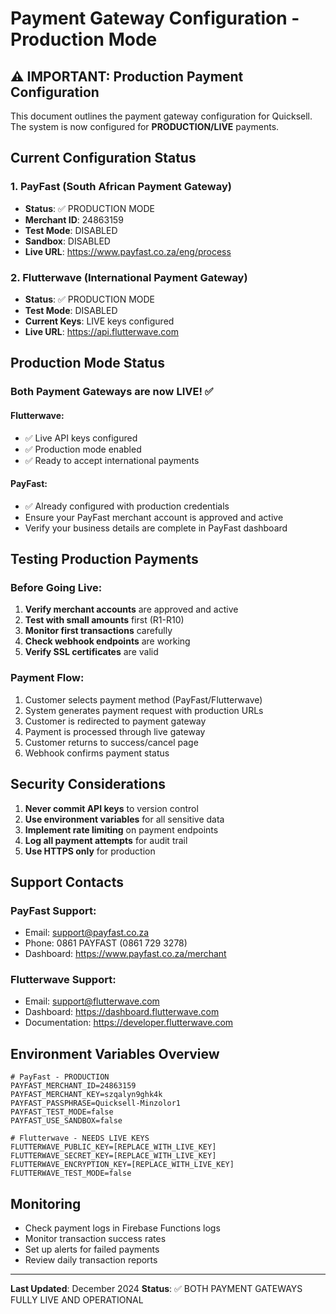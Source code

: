 # Payment Gateway Configuration - Production Mode

## ⚠️ IMPORTANT: Production Payment Configuration

This document outlines the payment gateway configuration for Quicksell. The system is now configured for **PRODUCTION/LIVE** payments.

## Current Configuration Status

### 1. PayFast (South African Payment Gateway)
- **Status**: ✅ PRODUCTION MODE
- **Merchant ID**: 24863159
- **Test Mode**: DISABLED
- **Sandbox**: DISABLED
- **Live URL**: https://www.payfast.co.za/eng/process

### 2. Flutterwave (International Payment Gateway)
- **Status**: ✅ PRODUCTION MODE
- **Test Mode**: DISABLED
- **Current Keys**: LIVE keys configured
- **Live URL**: https://api.flutterwave.com

## Production Mode Status

### Both Payment Gateways are now LIVE! ✅

#### Flutterwave:
- ✅ Live API keys configured
- ✅ Production mode enabled
- ✅ Ready to accept international payments

#### PayFast:
- ✅ Already configured with production credentials
- Ensure your PayFast merchant account is approved and active
- Verify your business details are complete in PayFast dashboard

## Testing Production Payments

### Before Going Live:
1. **Verify merchant accounts** are approved and active
2. **Test with small amounts** first (R1-R10)
3. **Monitor first transactions** carefully
4. **Check webhook endpoints** are working
5. **Verify SSL certificates** are valid

### Payment Flow:
1. Customer selects payment method (PayFast/Flutterwave)
2. System generates payment request with production URLs
3. Customer is redirected to payment gateway
4. Payment is processed through live gateway
5. Customer returns to success/cancel page
6. Webhook confirms payment status

## Security Considerations

1. **Never commit API keys** to version control
2. **Use environment variables** for all sensitive data
3. **Implement rate limiting** on payment endpoints
4. **Log all payment attempts** for audit trail
5. **Use HTTPS only** for production

## Support Contacts

### PayFast Support:
- Email: support@payfast.co.za
- Phone: 0861 PAYFAST (0861 729 3278)
- Dashboard: https://www.payfast.co.za/merchant

### Flutterwave Support:
- Email: support@flutterwave.com
- Dashboard: https://dashboard.flutterwave.com
- Documentation: https://developer.flutterwave.com

## Environment Variables Overview

```env
# PayFast - PRODUCTION
PAYFAST_MERCHANT_ID=24863159
PAYFAST_MERCHANT_KEY=szqalyn9ghk4k
PAYFAST_PASSPHRASE=Quicksell-Minzolor1
PAYFAST_TEST_MODE=false
PAYFAST_USE_SANDBOX=false

# Flutterwave - NEEDS LIVE KEYS
FLUTTERWAVE_PUBLIC_KEY=[REPLACE_WITH_LIVE_KEY]
FLUTTERWAVE_SECRET_KEY=[REPLACE_WITH_LIVE_KEY]
FLUTTERWAVE_ENCRYPTION_KEY=[REPLACE_WITH_LIVE_KEY]
FLUTTERWAVE_TEST_MODE=false
```

## Monitoring

- Check payment logs in Firebase Functions logs
- Monitor transaction success rates
- Set up alerts for failed payments
- Review daily transaction reports

---

**Last Updated**: December 2024
**Status**: ✅ BOTH PAYMENT GATEWAYS FULLY LIVE AND OPERATIONAL